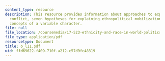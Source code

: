 ```yaml
---
content_type: resource
description: This resource provides information about approaches to explaining ethnopolitical
  conflict, seven hypotheses for explaining ethnopolitical mobilization, and seven
  concepts of a variable character.
file: null
file_location: /coursemedia/17-523-ethnicity-and-race-in-world-politics-fall-2005/ffd69622f409710fa212c57d9fc48319_o_l11.pdf
file_type: application/pdf
resourcetype: Document
title: o_l11.pdf
uid: ffd69622-f409-710f-a212-c57d9fc48319
---
```


